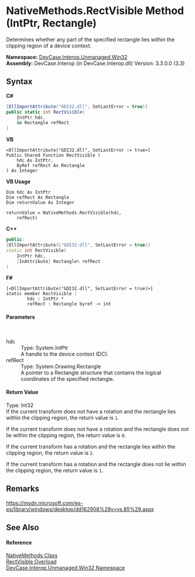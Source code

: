 # NativeMethods.RectVisible Method (IntPtr, Rectangle)
 

Determines whether any part of the specified rectangle lies within the clipping region of a device context.

**Namespace:**&nbsp;<a href="N_DevCase_Interop_Unmanaged_Win32">DevCase.Interop.Unmanaged.Win32</a><br />**Assembly:**&nbsp;DevCase.Interop (in DevCase.Interop.dll) Version: 3.3.0.0 (3.3)

## Syntax

**C#**<br />
``` C#
[DllImportAttribute("GDI32.dll", SetLastError = true)]
public static int RectVisible(
	IntPtr hdc,
	in Rectangle refRect
)
```

**VB**<br />
``` VB
<DllImportAttribute("GDI32.dll", SetLastError := true>]
Public Shared Function RectVisible ( 
	hdc As IntPtr,
	ByRef refRect As Rectangle
) As Integer
```

**VB Usage**<br />
``` VB Usage
Dim hdc As IntPtr
Dim refRect As Rectangle
Dim returnValue As Integer

returnValue = NativeMethods.RectVisible(hdc, 
	refRect)
```

**C++**<br />
``` C++
public:
[DllImportAttribute(L"GDI32.dll", SetLastError = true)]
static int RectVisible(
	IntPtr hdc, 
	[InAttribute] Rectangle% refRect
)
```

**F#**<br />
``` F#
[<DllImportAttribute("GDI32.dll", SetLastError = true)>]
static member RectVisible : 
        hdc : IntPtr * 
        refRect : Rectangle byref -> int 

```


#### Parameters
&nbsp;<dl><dt>hdc</dt><dd>Type: System.IntPtr<br />A handle to the device context (DC).</dd><dt>refRect</dt><dd>Type: System.Drawing.Rectangle<br />A pointer to a Rectangle structure that contains the logical coordinates of the specified rectangle.</dd></dl>

#### Return Value
Type: Int32<br />If the current transform does not have a rotation and the rectangle lies within the clipping region, the return value is `1`. 

 If the current transform does not have a rotation and the rectangle does not lie within the clipping region, the return value is `0`. 

 If the current transform has a rotation and the rectangle lies within the clipping region, the return value is `2`. 

 If the current transform has a rotation and the rectangle does not lie within the clipping region, the return value is `1`.

## Remarks
<a href="https://msdn.microsoft.com/es-es/library/windows/desktop/dd162908%28v=vs.85%29.aspx" target="_blank">https://msdn.microsoft.com/es-es/library/windows/desktop/dd162908%28v=vs.85%29.aspx</a>

## See Also


#### Reference
<a href="T_DevCase_Interop_Unmanaged_Win32_NativeMethods">NativeMethods Class</a><br /><a href="Overload_DevCase_Interop_Unmanaged_Win32_NativeMethods_RectVisible">RectVisible Overload</a><br /><a href="N_DevCase_Interop_Unmanaged_Win32">DevCase.Interop.Unmanaged.Win32 Namespace</a><br />